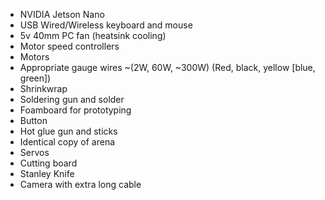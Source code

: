- NVIDIA Jetson Nano
- USB Wired/Wireless keyboard and mouse
- 5v 40mm PC fan (heatsink cooling)
- Motor speed controllers
- Motors
- Appropriate gauge wires ~(2W, 60W, ~300W) (Red, black, yellow [blue, green])
- Shrinkwrap
- Soldering gun and solder
- Foamboard for prototyping
- Button
- Hot glue gun and sticks
- Identical copy of arena
- Servos
- Cutting board
- Stanley Knife
- Camera with extra long cable